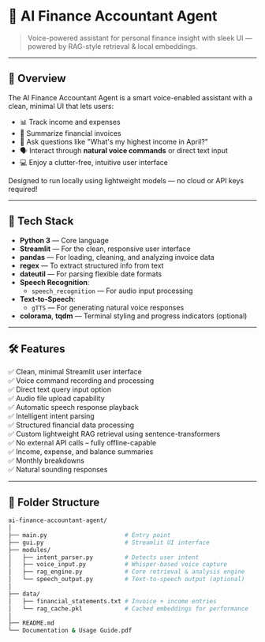 # 🧠 AI Finance Accountant Agent

> Voice-powered assistant for personal finance insight with sleek UI — powered by RAG-style retrieval & local embeddings.

---

## 🚀 Overview

The AI Finance Accountant Agent is a smart voice-enabled assistant with a clean, minimal UI that lets users:

- 📊 Track income and expenses  
- 🧾 Summarize financial invoices  
- 🧠 Ask questions like "What's my highest income in April?"  
- 🗣️ Interact through **natural voice commands** or direct text input  
- 💻 Enjoy a clutter-free, intuitive user interface  

Designed to run locally using lightweight models — no cloud or API keys required!  

---

## 🧰 Tech Stack

- **Python 3** — Core language  
- **Streamlit** — For the clean, responsive user interface  
- **pandas** — For loading, cleaning, and analyzing invoice data  
- **regex** — To extract structured info from text  
- **dateutil** — For parsing flexible date formats  
- **Speech Recognition**:  
  - `speech_recognition` — For audio input processing  
- **Text-to-Speech**:  
  - `gTTS` — For generating natural voice responses  
- **colorama**, **tqdm** — Terminal styling and progress indicators (optional)  

---

## 🛠️ Features

✅ Clean, minimal Streamlit user interface  
✅ Voice command recording and processing  
✅ Direct text query input option  
✅ Audio file upload capability  
✅ Automatic speech response playback  
✅ Intelligent intent parsing  
✅ Structured financial data processing  
✅ Custom lightweight RAG retrieval using sentence-transformers  
✅ No external API calls – fully offline-capable  
✅ Income, expense, and balance summaries  
✅ Monthly breakdowns  
✅ Natural sounding responses  

---

## 📂 Folder Structure

```bash
ai-finance-accountant-agent/
│
├── main.py                      # Entry point
├── gui.py                       # Streamlit UI interface
├── modules/
│   ├── intent_parser.py         # Detects user intent
│   ├── voice_input.py           # Whisper-based voice capture
│   ├── rag_engine.py            # Core retrieval & analysis engine
│   └── speech_output.py         # Text-to-speech output (optional)
│
├── data/
│   ├── financial_statements.txt # Invoice + income entries
│   └── rag_cache.pkl            # Cached embeddings for performance
│
├── README.md
└── Documentation & Usage Guide.pdf



